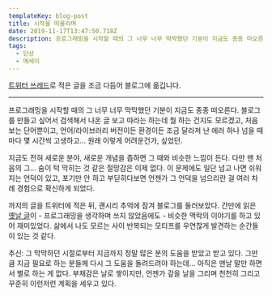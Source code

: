 ```yaml
---
templateKey: blog-post
title: 시작을 떠올리며
date: 2019-11-17T13:47:50.718Z
description: 프로그래밍을 시작할 때의 그 너무 너무 막막했던 기분이 지금도 종종 떠오른다.
tags:
  - 단상
  - 에세이
---
```

[트위터 쓰레드](https://twitter.com/heejongahn/status/1195546663781199878)로 적은 글을 조금 다듬어 블로그에 옮깁니다.

- - -

프로그래밍을 시작할 때의 그 너무 너무 막막했던 기분이 지금도 종종 떠오른다. 블로그를 만들고 싶어서 검색해서 나온 글 보고 따라는 하는데 뭘 하는 건지도 모르겠고, 처음 보는 단어뿐이고, 언어/라이브러리 버전이든 환경이든 조금 달라져 난 에러 하나 넘을 때마다 몇 시간씩 고생하고... 원래 이렇게 어려운건가, 싶었던.

지금도 전혀 새로운 분야, 새로운 개념을 좁하면 그 때와 비슷한 느낌이 든다. 다만 맨 처음의 그… 숨이 턱 막히는 것 같은 절망감은 이제 없다. 이 문제에도 일단 넘고 나면 쉬워지는 언덕이 있고, 포기만 안 하고 부딛히다보면 언젠가 그 언덕을 넘으리란 걸 여러 차례 경험으로 확신하게 되었다.

까지의 글을 트위터에 적은 뒤, 괜시리 추억에 잠겨 블로그를 둘러보았다. 간만에 읽은 [옛날 글](https://ahnheejong.name/articles/on-climbing-sandhill/)이 - 프로그래밍을 생각하며 쓰지 않았음에도 - 비슷한 맥락의 이야기를 하고 있어 재미있었다. 삶에서 나도 모르는 사이 반복되는 모티프를 우연찮게 발견하는 순간들이 있는 것 같다.

추신: 그 막막하던 시절로부터 지금까지 정말 많은 분의 도움을 받았고 받고 있다. 그만큼 지금 필요로 하는 분들께 다시 그 도움을 돌려드려야 하는데… 아직은 맨날 말만 하면서 별로 하는 게 없다. 부채감은 날로 쌓이지만, 언젠가 갚을 날을 그리며 천천히 그리고 꾸준히 이런저런 계획을 세우고 있다.

